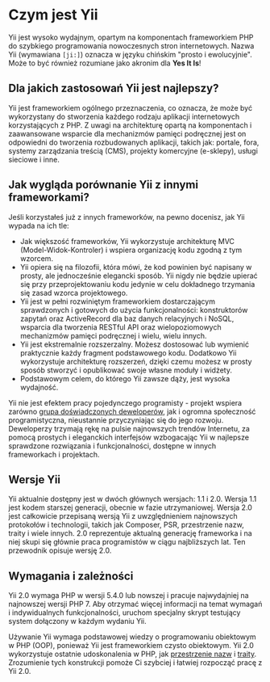 Czym jest Yii
=============

Yii jest wysoko wydajnym, opartym na komponentach frameworkiem PHP do szybkiego programowania 
nowoczesnych stron internetowych. Nazwa Yii (wymawiana `[ji:]`) oznacza w języku chińskim "prosto i ewolucyjnie".
Może to być również rozumiane jako akronim dla **Yes It Is**!


Dla jakich zastosowań Yii jest najlepszy?
-----------------------------------------

Yii jest frameworkiem ogólnego przeznaczenia, co oznacza, że może być wykorzystany do stworzenia 
każdego rodzaju aplikacji internetowych korzystających z PHP. Z uwagi na architekturę 
opartą na komponentach i zaawansowane wsparcie dla mechanizmów pamięci podręcznej jest on odpowiedni
do tworzenia rozbudowanych aplikacji, takich jak: portale, fora, systemy zarządzania treścią (CMS),
projekty komercyjne (e-sklepy), usługi sieciowe i inne.


Jak wygląda porównanie Yii z innymi frameworkami?
-------------------------------------------------

Jeśli korzystałeś już z innych frameworków, na pewno docenisz, jak Yii wypada na ich tle:

* Jak większość frameworków, Yii wykorzystuje architekturę MVC (Model-Widok-Kontroler) i wspiera organizację kodu zgodną z tym wzorcem.
* Yii opiera się na filozofii, która mówi, że kod powinien być napisany w prosty, ale jednocześnie elegancki sposób. Yii nigdy nie będzie upierać się przy przeprojektowaniu 
kodu jedynie w celu dokładnego trzymania się zasad wzorca projektowego.
* Yii jest w pełni rozwiniętym frameworkiem dostarczającym sprawdzonych i gotowych do użycia funkcjonalności: konstruktorów zapytań
oraz ActiveRecord dla baz danych relacyjnych i NoSQL, wsparcia dla tworzenia RESTful API oraz wielopoziomowych mechanizmów pamięci podręcznej i wielu, wielu innych.
* Yii jest ekstremalnie rozszerzalny. Możesz dostosować lub wymienić praktycznie każdy fragment podstawowego kodu. 
Dodatkowo Yii wykorzystuje architekturę rozszerzeń, dzięki czemu możesz w prosty sposób stworzyć i opublikować swoje własne moduły i widżety.
* Podstawowym celem, do którego Yii zawsze dąży, jest wysoka wydajność.

Yii nie jest efektem pracy pojedynczego programisty - projekt wspiera zarówno [grupa doświadczonych deweloperów](https://www.yiiframework.com/team/), jak i ogromna społeczność programistyczna, nieustannie 
przyczyniając się do jego rozwoju. Deweloperzy trzymają rękę na pulsie najnowszych trendów Internetu, za pomocą prostych i eleganckich interfejsów wzbogacając Yii w najlepsze sprawdzone 
rozwiązania i funkcjonalności, dostępne w innych frameworkach i projektach.

Wersje Yii
----------

Yii aktualnie dostępny jest w dwóch głównych wersjach: 1.1 i 2.0. Wersja 1.1 jest kodem starszej generacji, obecnie w fazie utrzymaniowej. 
Wersja 2.0 jest całkowicie przepisaną wersją Yii z uwzględnieniem najnowszych protokołów i technologii, takich jak Composer, PSR, przestrzenie nazw, traity i wiele innych.
2.0 reprezentuje aktualną generację frameworka i na niej skupi się głównie praca programistów w ciągu najbliższych lat. 
Ten przewodnik opisuje wersję 2.0.


Wymagania i zależności
----------------------

Yii 2.0 wymaga PHP w wersji 5.4.0 lub nowszej i pracuje najwydajniej na najnowszej wersji PHP 7. Aby otrzymać więcej 
informacji na temat wymagań i indywidualnych funkcjonalności, uruchom specjalny skrypt testujący system dołączony w każdym wydaniu Yii.

Używanie Yii wymaga podstawowej wiedzy o programowaniu obiektowym w PHP (OOP), ponieważ Yii
jest frameworkiem czysto obiektowym. Yii 2.0 wykorzystuje ostatnie udoskonalenia w PHP, jak 
[przestrzenie nazw](https://secure.php.net/manual/pl/language.namespaces.php) i [traity](https://secure.php.net/manual/pl/language.oop5.traits.php). 
Zrozumienie tych konstrukcji pomoże Ci szybciej i łatwiej rozpocząć pracę z Yii 2.0.

